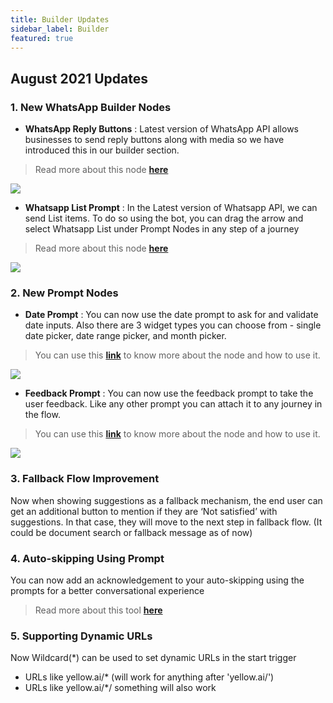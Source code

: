 ```yaml
---
title: Builder Updates
sidebar_label: Builder
featured: true
---
```


## August 2021 Updates
### 1. New WhatsApp Builder Nodes
* **WhatsApp Reply Buttons** : Latest version of WhatsApp API allows businesses to send reply buttons along with media so we have introduced this in our builder section.
> Read more about this node [**here**](https://docs.yellow.ai/docs/platform_concepts/studio/steps/prompts-and-messages#whatsapp-reply-buttons)

![](https://cdn.yellowmessenger.com/uurhPH2Y6xze1626345610351.png)

* **Whatsapp List Prompt** : In the  Latest version of Whatsapp API, we can send List items. To do so using the bot, you can drag the arrow and select Whatsapp List under Prompt Nodes in any step of a journey
> Read more about this node [**here**](https://docs.yellow.ai/docs/platform_concepts/studio/steps/prompts-and-messages#whatsapp-list-prompt)

![](https://cdn.yellowmessenger.com/Le4ABBmWj8SY1627961158582.png)

### 2. New Prompt Nodes
* **Date Prompt** : You can now use the date prompt to ask for and validate date inputs. Also there are 3 widget types you can choose from - single date picker, date range picker, and month picker.

> You can use this [**link**](https://docs.yellow.ai/docs/platform_concepts/studio/steps/prompts-and-messages#date-prompt) to know more about the node and how to use it.

![](https://cdn.yellowmessenger.com/EnNVBl4TeM1m1626264357943.png)

* **Feedback Prompt** : You can now use the feedback prompt to take the user feedback. Like any other prompt you can attach it to any journey in the flow.

>You can use this [**link**](https://docs.yellow.ai/docs/platform_concepts/studio/steps/prompts-and-messages#feedback-prompt) to know more about the node and how to use it.

![](https://i.imgur.com/pv2tlzm.png)

### 3. Fallback Flow Improvement
Now when showing suggestions as a fallback mechanism, the end user can get an additional button to mention if they are ‘Not satisfied’ with suggestions. In that case, they will move to the next step in fallback flow. (It could be document search or fallback message as of now)

### 4. Auto-skipping Using Prompt
You can now add an acknowledgement to your auto-skipping using the prompts for a better conversational experience 
> Read more about this tool [**here**](https://docs.yellow.ai/docs/platform_concepts/studio/tools/#autoskipping-settings)

### 5. Supporting Dynamic URLs
Now Wildcard(*) can be used to set dynamic URLs in the start trigger

- URLs like yellow.ai/* (will work for anything after 'yellow.ai/')
- URLs like yellow.ai/*/ something will also work
